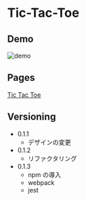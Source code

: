 # Tic-Tac-Toe

## Demo

![demo](https://raw.github.com/wiki/nakamura0907/Tic-Tac-Toe/images/demo.gif)

## Pages

[Tic Tac Toe](https://nakamura0907.github.io/Tic-Tac-Toe/index.html)

## Versioning

- 0.1.1
  - デザインの変更
- 0.1.2
  - リファクタリング
- 0.1.3
  - npm の導入
  - webpack
  - jest
